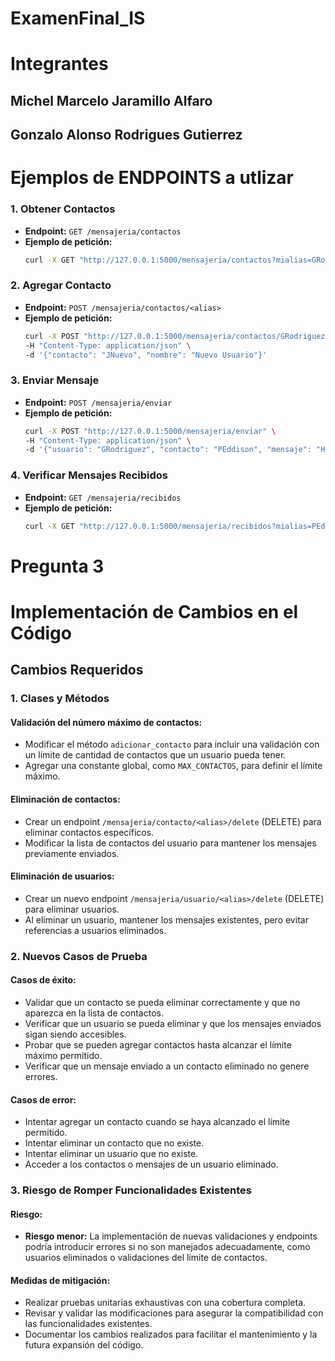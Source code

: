 # ExamenFinal_IS
# Integrantes 
## Michel Marcelo Jaramillo Alfaro
## Gonzalo Alonso Rodrigues Gutierrez


# Ejemplos de ENDPOINTS a utlizar 
### 1. Obtener Contactos
- **Endpoint:** `GET /mensajeria/contactos`
- **Ejemplo de petición:**
  ```bash
  curl -X GET "http://127.0.0.1:5000/mensajeria/contactos?mialias=GRodriguez"
  ```


### 2. Agregar Contacto
- **Endpoint:** `POST /mensajeria/contactos/<alias>`
- **Ejemplo de petición:**
  ```bash
  curl -X POST "http://127.0.0.1:5000/mensajeria/contactos/GRodriguez" \
  -H "Content-Type: application/json" \
  -d '{"contacto": "JNuevo", "nombre": "Nuevo Usuario"}'
  ```

### 3. Enviar Mensaje
- **Endpoint:** `POST /mensajeria/enviar`
- **Ejemplo de petición:**
  ```bash
  curl -X POST "http://127.0.0.1:5000/mensajeria/enviar" \
  -H "Content-Type: application/json" \
  -d '{"usuario": "GRodriguez", "contacto": "PEddison", "mensaje": "Hola, Eddison!"}'
  ```


### 4. Verificar Mensajes Recibidos
- **Endpoint:** `GET /mensajeria/recibidos`
- **Ejemplo de petición:**
  ```bash
  curl -X GET "http://127.0.0.1:5000/mensajeria/recibidos?mialias=PEddison"
  ```






# Pregunta 3 
# Implementación de Cambios en el Código

## Cambios Requeridos

### 1. Clases y Métodos

#### Validación del número máximo de contactos:
- Modificar el método `adicionar_contacto` para incluir una validación con un límite de cantidad de contactos que un usuario pueda tener.
- Agregar una constante global, como `MAX_CONTACTOS`, para definir el límite máximo.

#### Eliminación de contactos:
- Crear un endpoint `/mensajeria/contacto/<alias>/delete` (DELETE) para eliminar contactos específicos.
- Modificar la lista de contactos del usuario para mantener los mensajes previamente enviados.

#### Eliminación de usuarios:
- Crear un nuevo endpoint `/mensajeria/usuario/<alias>/delete` (DELETE) para eliminar usuarios.
- Al eliminar un usuario, mantener los mensajes existentes, pero evitar referencias a usuarios eliminados.



### 2. Nuevos Casos de Prueba

#### Casos de éxito:
- Validar que un contacto se pueda eliminar correctamente y que no aparezca en la lista de contactos.
- Verificar que un usuario se pueda eliminar y que los mensajes enviados sigan siendo accesibles.
- Probar que se pueden agregar contactos hasta alcanzar el límite máximo permitido.
- Verificar que un mensaje enviado a un contacto eliminado no genere errores.

#### Casos de error:
- Intentar agregar un contacto cuando se haya alcanzado el límite permitido.
- Intentar eliminar un contacto que no existe.
- Intentar eliminar un usuario que no existe.
- Acceder a los contactos o mensajes de un usuario eliminado.



### 3. Riesgo de Romper Funcionalidades Existentes

#### Riesgo:
- **Riesgo menor:** La implementación de nuevas validaciones y endpoints podría introducir errores si no son manejados adecuadamente, como usuarios eliminados o validaciones del límite de contactos.

#### Medidas de mitigación:
- Realizar pruebas unitarias exhaustivas con una cobertura completa.
- Revisar y validar las modificaciones para asegurar la compatibilidad con las funcionalidades existentes.
- Documentar los cambios realizados para facilitar el mantenimiento y la futura expansión del código.

